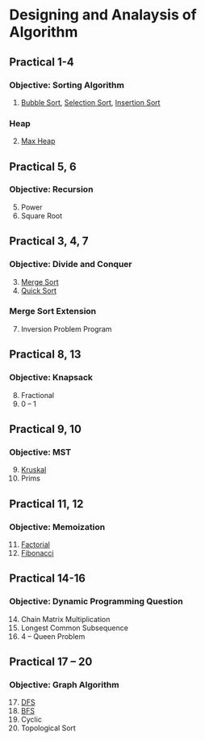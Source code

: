 # Designing and Analaysis of Algorithm

## Practical 1-4

### Objective: Sorting Algorithm
1. [Bubble Sort](https://github.com/srijan-singh/learn_algo/blob/main/Program/practical_1.1.cpp), [Selection Sort](https://github.com/srijan-singh/learn_algo/blob/main/Program/practical_1.2.cpp), [Insertion Sort](https://github.com/srijan-singh/learn_algo/blob/main/Program/practical_1.3.cpp)

### Heap

2. [Max Heap](https://github.com/srijan-singh/learn_algo/blob/main/Program/practical_2.cpp)


## Practical 5, 6

### Objective: Recursion
5. Power
6. Square Root


## Practical 3, 4, 7

### Objective: Divide and Conquer

3. [Merge Sort](https://github.com/srijan-singh/learn_algo/blob/main/Program/practical_3.cpp)
4. [Quick Sort](https://github.com/srijan-singh/learn_algo/blob/main/Program/practical_4.cpp)


### Merge Sort Extension
7. Inversion Problem Program


## Practical 8, 13

### Objective: Knapsack
8. Fractional
13. 0 – 1


## Practical 9, 10

### Objective: MST
9. [Kruskal](https://github.com/srijan-singh/learn_algo/blob/main/Program/practical_9.cpp)
10. Prims


## Practical 11, 12

### Objective: Memoization
11. [Factorial](https://github.com/srijan-singh/learn_algo/blob/main/Program/practical_11.cpp)
12. [Fibonacci](https://github.com/srijan-singh/learn_algo/blob/main/Program/practical_12.cpp)


## Practical 14-16

### Objective: Dynamic Programming Question
14. Chain Matrix Multiplication
15. Longest Common Subsequence
16. 4 – Queen Problem


## Practical 17 – 20

### Objective: Graph Algorithm
17. [DFS](https://github.com/srijan-singh/learn_algo/blob/main/Program/practical_17.cpp)
18. [BFS](https://github.com/srijan-singh/learn_algo/blob/main/Program/practical_18.cpp)
19. Cyclic
20. Topological Sort